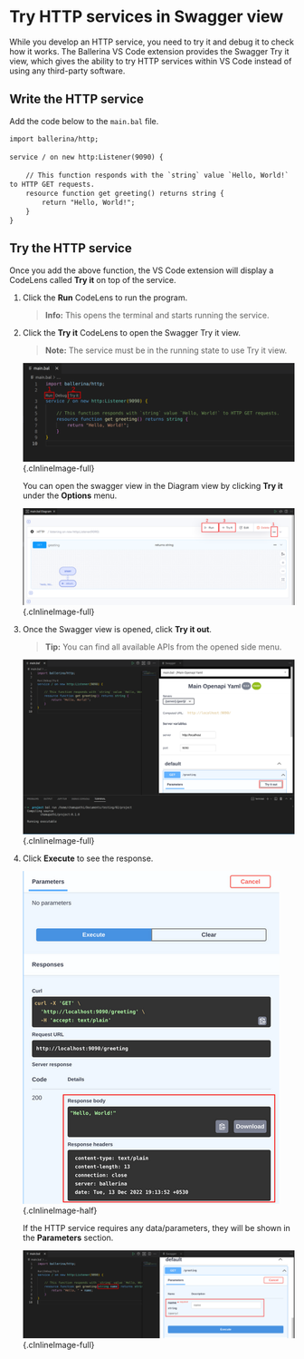 # Try HTTP services in Swagger view

While you develop an HTTP service, you need to try it and debug it to check how it works. The Ballerina VS Code extension provides the Swagger Try it view, which gives the ability to try HTTP services within VS Code instead of using any third-party software.

## Write the HTTP service

Add the code below to the `main.bal` file.

```ballerina
import ballerina/http;

service / on new http:Listener(9090) {

    // This function responds with the `string` value `Hello, World!` to HTTP GET requests.
    resource function get greeting() returns string {
        return "Hello, World!";
    }
}    
```

## Try the HTTP service

Once you add the above function, the VS Code extension will display a CodeLens called **Try it** on top of the service.

1. Click the **Run** CodeLens to run the program. 
    
    >**Info:** This opens the terminal and starts running the service.

2. Click the **Try it** CodeLens to open the Swagger Try it view.

    >**Note:** The service must be in the running state to use Try it view.

    ![Swagger codelense](../../img/build-and-try/try-http-services/swagger-codelenses.png){.cInlineImage-full}

    You can open the swagger view in the Diagram view by clicking **Try it** under the **Options** menu.
    
    ![Try it button](../../img/build-and-try/try-http-services/tryit-button.png){.cInlineImage-full}

3. Once the Swagger view is opened, click **Try it out**.

    >**Tip:** You can find all available APIs from the opened side menu.

    ![Swagger view](../../img/build-and-try/try-http-services/swagger-view-tryit-btn.png){.cInlineImage-full}

    

4. Click **Execute** to see the response.
    
    ![Swagger response](../../img/build-and-try/try-http-services/swagger-view-response.png){.cInlineImage-half}

    If the HTTP service requires any data/parameters, they will be shown in the **Parameters** section.
    
    ![Swagger parameters](../../img/build-and-try/try-http-services/swagger-view-parameters.png){.cInlineImage-full}
